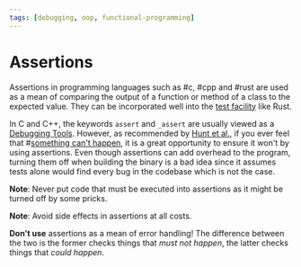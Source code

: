 ```yaml
---
tags: [debugging, oop, functional-programming]
---
```


# Assertions

Assertions in programming languages such as #c, #cpp and #rust are used as a
mean of comparing the output of a function or method of a class to the expected
value. They can be incorporated well into the [test facility](202206201159.md)
like Rust.

In C and C++, the keywords `assert` and `_assert` are usually viewed as a
[Debugging Tools](202203061248.md). However, as recommended by
[Hunt et al.](lit/@Hunt1999.md), if you ever feel that
#[something can't happen](202207091727.md), it is a great opportunity to ensure
it won't by using assertions. Even though assertions can add overhead to the
program, turning them off when building the binary is a bad idea since it
assumes tests alone would find every bug in the codebase which is not the case.

**Note**: Never put code that must be executed into assertions as it might be
turned off by some pricks.

**Note**: Avoid side effects in assertions at all costs.

**Don't use** assertions as a mean of error handling! The difference between the
two is the former checks things that *must not happen*, the latter checks things
that *could happen*.
